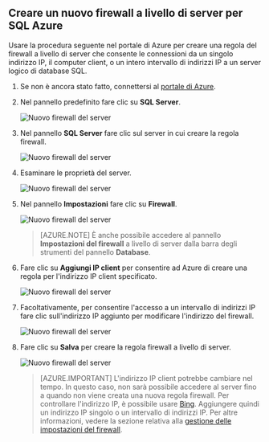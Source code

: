 
<!--
includes/sql-database-create-new-server-firewall-portal.md

Latest Freshness check:  2016-08-01 , rickbyh.

As of circa 2016-04-11, the following topics might include this include:
articles/sql-database/sql-database-get-started-tutorial.md
articles/sql-database/sql-database-configure-firewall-settings

-->
## Creare un nuovo firewall a livello di server per SQL Azure

Usare la procedura seguente nel portale di Azure per creare una regola del firewall a livello di server che consente le connessioni da un singolo indirizzo IP, il computer client, o un intero intervallo di indirizzi IP a un server logico di database SQL.

1. Se non è ancora stato fatto, connettersi al [portale di Azure](http://portal.azure.com).
2. Nel pannello predefinito fare clic su **SQL Server**.

  	![Nuovo firewall del server](./media/sql-database-create-new-server-firewall-portal/sql-database-create-new-server-firewall-portal-1.png)

3. Nel pannello **SQL Server** fare clic sul server in cui creare la regola firewall.

 	![Nuovo firewall del server](./media/sql-database-create-new-server-firewall-portal/sql-database-create-new-server-firewall-portal-2.png)

4. Esaminare le proprietà del server.

 	![Nuovo firewall del server](./media/sql-database-create-new-server-firewall-portal/sql-database-create-new-server-firewall-portal-3.png)

5. Nel pannello **Impostazioni** fare clic su **Firewall**.

 	![Nuovo firewall del server](./media/sql-database-create-new-server-firewall-portal/sql-database-create-new-server-firewall-portal-4.png)

 	> [AZURE.NOTE] È anche possibile accedere al pannello **Impostazioni del firewall** a livello di server dalla barra degli strumenti del pannello **Database**.

6. Fare clic su **Aggiungi IP client** per consentire ad Azure di creare una regola per l'indirizzo IP client specificato.

      ![Nuovo firewall del server](./media/sql-database-create-new-server-firewall-portal/sql-database-create-new-server-firewall-portal-5.png)

7. Facoltativamente, per consentire l'accesso a un intervallo di indirizzi IP fare clic sull'indirizzo IP aggiunto per modificare l'indirizzo del firewall.

      ![Nuovo firewall del server](./media/sql-database-create-new-server-firewall-portal/sql-database-create-new-server-firewall-portal-6.png)

8. Fare clic su **Salva** per creare la regola firewall a livello di server.

     ![Nuovo firewall del server](./media/sql-database-create-new-server-firewall-portal/sql-database-create-new-server-firewall-portal-7.png)

	>[AZURE.IMPORTANT] L'indirizzo IP client potrebbe cambiare nel tempo. In questo caso, non sarà possibile accedere al server fino a quando non viene creata una nuova regola firewall. Per controllare l'indirizzo IP, è possibile usare [Bing](http://www.bing.com/search?q=my%20ip%20address). Aggiungere quindi un indirizzo IP singolo o un intervallo di indirizzi IP. Per altre informazioni, vedere la sezione relativa alla [gestione delle impostazioni del firewall](sql-database-configure-firewall-settings.md#manage-existing-server-level-firewall-rules-through-the-azure-portal).

<!---HONumber=AcomDC_0907_2016-->